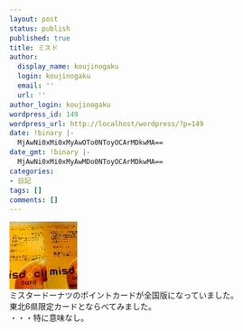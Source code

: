 ```yaml
---
layout: post
status: publish
published: true
title: ミスド
author:
  display_name: koujinogaku
  login: koujinogaku
  email: ''
  url: ''
author_login: koujinogaku
wordpress_id: 149
wordpress_url: http://localhost/wordpress/?p=149
date: !binary |-
  MjAwNi0xMi0xMyAwOTo0NToyOCArMDkwMA==
date_gmt: !binary |-
  MjAwNi0xMi0xMyAwMDo0NToyOCArMDkwMA==
categories:
- 日記
tags: []
comments: []
---
```

<p><img src="/blog/img/20061213094528.jpg" alt="20061213094528" align="left" border="0"><br clear="all">ミスタードーナツのポイントカードが全国版になっていました。<br />
東北6県限定カードとならべてみました。<br />
・・・特に意味なし。</p>
